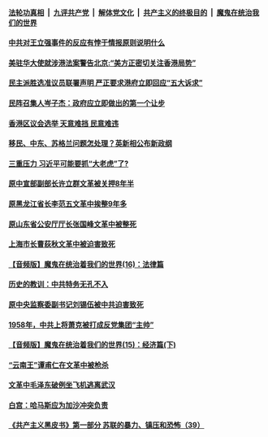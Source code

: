 

####  [法轮功真相](../../../../basic/blob/master/README.md?t=06231702) &nbsp;|&nbsp; [九评共产党](../../../../9ping.md/blob/master/README.md?t=06231702) &nbsp;|&nbsp; [解体党文化](../../../../jtdwh.md/blob/master/README.md?t=06231702)  &nbsp;|&nbsp; [共产主义的终极目的](../../../../gczydzjmd.md/blob/master/README.md?t=06231702) &nbsp;|&nbsp; [魔鬼在统治我们的世界](../../../../mgztzwmdsj.md/blob/master/README.md?t=06231702) 

#### [中共对王立强事件的反应有悖于情报原则说明什么](../pages/soh186/317141.md?t=06231702) 
#### [美驻华大使就涉港法案警告北京:“美方正密切关注香港局势” ](../pages/soh186/316775.md?t=06231702) 
#### [民主派胜选准议员联署声明 严正要求港府立即回应“五大诉求”](../pages/soh186/316529.md?t=06231702) 
#### [民阵召集人岑子杰：政府应立即做出的第一个让步](../pages/soh186/316481.md?t=06231702) 
#### [香港区议会选举 天意难挡  民意难违 ](../pages/soh186/316259.md?t=06231702) 
#### [移民、中东、苏格兰问题怎处理？英新相公布新政纲](../pages/soh186/287427.md?t=06231702) 
#### [三重压力 习近平可能要抓“大老虎”了?](../pages/soh186/261898.md?t=06231702) 
#### [原中宣部副部长许立群文革被关押8年半](../pages/soh186/260045.md?t=06231702) 
#### [原黑龙江省长李范五文革中挨整9年多](../pages/soh186/259762.md?t=06231702) 
#### [原山东省公安厅厅长张国峰文革中被整死](../pages/soh186/259427.md?t=06231702) 
#### [上海市长曹荻秋文革中被迫害致死](../pages/soh186/259309.md?t=06231702) 
#### [【音频版】魔鬼在统治着我们的世界(16)：法律篇](../pages/soh186/259239.md?t=06231702) 
#### [历史的教训：中共特务无孔不入](../pages/soh186/259173.md?t=06231702) 
#### [原中央监察委副书记刘锡伍被中共迫害致死](../pages/soh186/259013.md?t=06231702) 
#### [1958年，中共上将萧克被打成反党集团“主帅”](../pages/soh186/258862.md?t=06231702) 
#### [【音频版】魔鬼在统治着我们的世界(15)：经济篇(下)](../pages/soh186/258802.md?t=06231702) 
#### [“云南王”谭甫仁在文革中被枪杀](../pages/soh186/258695.md?t=06231702) 
#### [文革中毛泽东破例坐飞机逃离武汉](../pages/soh186/258498.md?t=06231702) 
#### [白宫：哈马斯应为加沙冲突负责](../pages/soh186/256924.md?t=06231702) 
#### [《共产主义黑皮书》第一部分 苏联的暴力、镇压和恐怖（39）](../pages/soh186/256729.md?t=06231702) 
